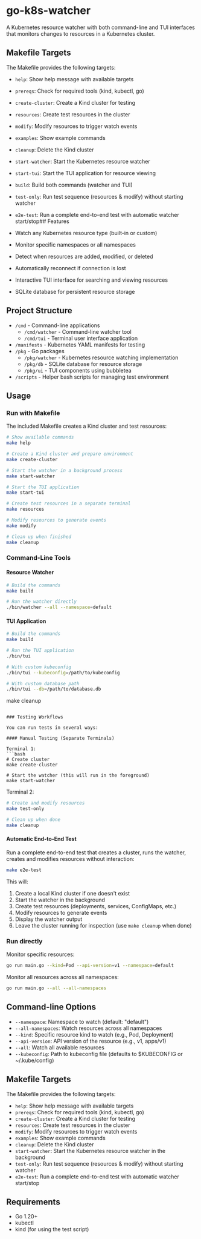 # go-k8s-watcher

A Kubernetes resource watcher with both command-line and TUI interfaces that monitors changes to resources in a Kubernetes cluster.

## Makefile Targets

The Makefile provides the following targets:

- `help`: Show help message with available targets
- `prereqs`: Check for required tools (kind, kubectl, go)
- `create-cluster`: Create a Kind cluster for testing
- `resources`: Create test resources in the cluster
- `modify`: Modify resources to trigger watch events
- `examples`: Show example commands
- `cleanup`: Delete the Kind cluster
- `start-watcher`: Start the Kubernetes resource watcher
- `start-tui`: Start the TUI application for resource viewing
- `build`: Build both commands (watcher and TUI)
- `test-only`: Run test sequence (resources & modify) without starting watcher
- `e2e-test`: Run a complete end-to-end test with automatic watcher start/stop## Features

- Watch any Kubernetes resource type (built-in or custom)
- Monitor specific namespaces or all namespaces
- Detect when resources are added, modified, or deleted
- Automatically reconnect if connection is lost
- Interactive TUI interface for searching and viewing resources
- SQLite database for persistent resource storage

## Project Structure

- `/cmd` - Command-line applications
  - `/cmd/watcher` - Command-line watcher tool
  - `/cmd/tui` - Terminal user interface application
- `/manifests` - Kubernetes YAML manifests for testing
- `/pkg` - Go packages
  - `/pkg/watcher` - Kubernetes resource watching implementation
  - `/pkg/db` - SQLite database for resource storage
  - `/pkg/ui` - TUI components using bubbletea
- `/scripts` - Helper bash scripts for managing test environment

## Usage

### Run with Makefile

The included Makefile creates a Kind cluster and test resources:

```bash
# Show available commands
make help

# Create a Kind cluster and prepare environment
make create-cluster

# Start the watcher in a background process
make start-watcher

# Start the TUI application
make start-tui

# Create test resources in a separate terminal
make resources

# Modify resources to generate events
make modify

# Clean up when finished
make cleanup
```

### Command-Line Tools

#### Resource Watcher

```bash
# Build the commands
make build

# Run the watcher directly
./bin/watcher --all --namespace=default
```

#### TUI Application

```bash
# Build the commands
make build

# Run the TUI application
./bin/tui

# With custom kubeconfig
./bin/tui --kubeconfig=/path/to/kubeconfig

# With custom database path
./bin/tui --db=/path/to/database.db
```
make cleanup
```

### Testing Workflows

You can run tests in several ways:

#### Manual Testing (Separate Terminals)

Terminal 1:
```bash
# Create cluster
make create-cluster

# Start the watcher (this will run in the foreground)
make start-watcher
```

Terminal 2:
```bash
# Create and modify resources
make test-only

# Clean up when done
make cleanup
```

#### Automatic End-to-End Test

Run a complete end-to-end test that creates a cluster, runs the watcher, creates and modifies resources without interaction:

```bash
make e2e-test
```

This will:
1. Create a local Kind cluster if one doesn't exist
2. Start the watcher in the background
3. Create test resources (deployments, services, ConfigMaps, etc.)
4. Modify resources to generate events
5. Display the watcher output
6. Leave the cluster running for inspection (use `make cleanup` when done)

### Run directly

Monitor specific resources:

```bash
go run main.go --kind=Pod --api-version=v1 --namespace=default
```

Monitor all resources across all namespaces:

```bash
go run main.go --all --all-namespaces
```

## Command-line Options

- `--namespace`: Namespace to watch (default: "default")
- `--all-namespaces`: Watch resources across all namespaces
- `--kind`: Specific resource kind to watch (e.g., Pod, Deployment)
- `--api-version`: API version of the resource (e.g., v1, apps/v1)
- `--all`: Watch all available resources
- `--kubeconfig`: Path to kubeconfig file (defaults to $KUBECONFIG or ~/.kube/config)

## Makefile Targets

The Makefile provides the following targets:

- `help`: Show help message with available targets
- `prereqs`: Check for required tools (kind, kubectl, go)
- `create-cluster`: Create a Kind cluster for testing
- `resources`: Create test resources in the cluster
- `modify`: Modify resources to trigger watch events
- `examples`: Show example commands
- `cleanup`: Delete the Kind cluster
- `start-watcher`: Start the Kubernetes resource watcher in the background
- `test-only`: Run test sequence (resources & modify) without starting watcher
- `e2e-test`: Run a complete end-to-end test with automatic watcher start/stop

## Requirements

- Go 1.20+
- kubectl
- kind (for using the test script)